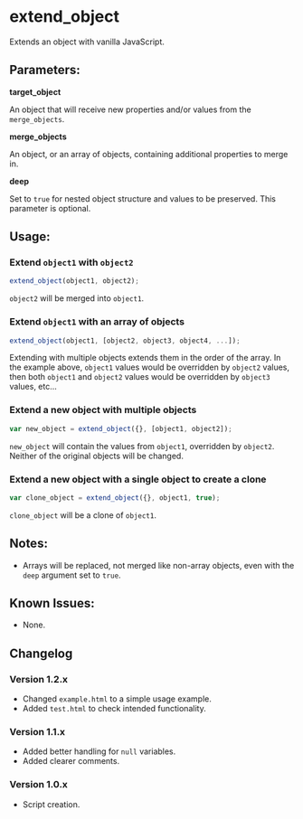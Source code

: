 # extend_object
Extends an object with vanilla JavaScript.

## Parameters:

**target_object**

An object that will receive new properties and/or values from the `merge_objects`.

**merge_objects**

An object, or an array of objects, containing additional properties to merge in.

**deep**

Set to `true` for nested object structure and values to be preserved. This parameter is optional.

## Usage:

### Extend `object1` with `object2`
```js
extend_object(object1, object2);
```
`object2` will be merged into `object1`.

### Extend `object1` with an array of objects
```js
extend_object(object1, [object2, object3, object4, ...]);
```
Extending with multiple objects extends them in the order of the array.
In the example above, `object1` values would be overridden by `object2` values, then both `object1` and `object2` values would be overridden by `object3` values, etc...

### Extend a new object with multiple objects
```js
var new_object = extend_object({}, [object1, object2]);
```
`new_object` will contain the values from `object1`, overridden by `object2`. Neither of the original objects will be changed.

### Extend a new object with a single object to create a clone
```js
var clone_object = extend_object({}, object1, true);
```
`clone_object` will be a clone of `object1`.

## Notes:
* Arrays will be replaced, not merged like non-array objects, even with the `deep` argument set to `true`.

## Known Issues:
* None.

## Changelog

### Version 1.2.x
* Changed `example.html` to a simple usage example.
* Added `test.html` to check intended functionality.

### Version 1.1.x
* Added better handling for `null` variables.
* Added clearer comments.

### Version 1.0.x
* Script creation.
